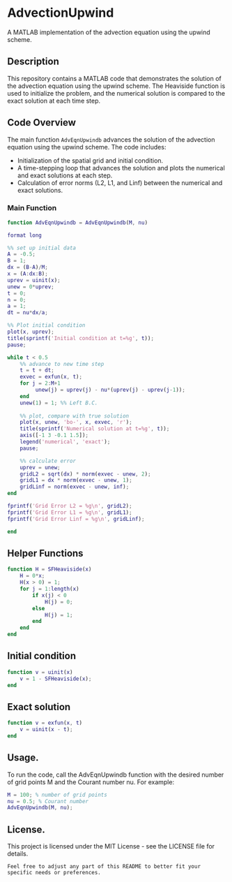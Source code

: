 # AdvectionUpwind

A MATLAB implementation of the advection equation using the upwind scheme.

## Description

This repository contains a MATLAB code that demonstrates the solution of the advection equation using the upwind scheme. The Heaviside function is used to initialize the problem, and the numerical solution is compared to the exact solution at each time step.

## Code Overview

The main function `AdvEqnUpwindb` advances the solution of the advection equation using the upwind scheme. The code includes:
- Initialization of the spatial grid and initial condition.
- A time-stepping loop that advances the solution and plots the numerical and exact solutions at each step.
- Calculation of error norms (L2, L1, and Linf) between the numerical and exact solutions.

### Main Function

```matlab
function AdvEqnUpwindb = AdvEqnUpwindb(M, nu)

format long 

%% set up initial data
A = -0.5; 
B = 1;
dx = (B-A)/M;
x = (A:dx:B); 
uprev = uinit(x); 
unew = 0*uprev; 
t = 0; 
n = 0; 
a = 1;
dt = nu*dx/a;

%% Plot initial condition
plot(x, uprev); 
title(sprintf('Initial condition at t=%g', t)); 
pause; 

while t < 0.5
    %% advance to new time step
    t = t + dt;
    exvec = exfun(x, t);
    for j = 2:M+1
         unew(j) = uprev(j) - nu*(uprev(j) - uprev(j-1));
    end
    unew(1) = 1; %% Left B.C.
 
    %% plot, compare with true solution
    plot(x, unew, 'bo-', x, exvec, 'r'); 
    title(sprintf('Numerical solution at t=%g', t)); 
    axis([-1 3 -0.1 1.5]); 
    legend('numerical', 'exact');
    pause;

    %% calculate error 
    uprev = unew;
    gridL2 = sqrt(dx) * norm(exvec - unew, 2);
    gridL1 = dx * norm(exvec - unew, 1);
    gridLinf = norm(exvec - unew, inf);
end

fprintf('Grid Error L2 = %g\n', gridL2);
fprintf('Grid Error L1 = %g\n', gridL1);
fprintf('Grid Error Linf = %g\n', gridLinf);

end

```
## Helper Functions
```matlab
function H = SFHeaviside(x)
    H = 0*x; 
    H(x > 0) = 1;
    for j = 1:length(x)        
        if x(j) < 0
            H(j) = 0;
        else
            H(j) = 1;
        end
    end
end

```
## Initial condition
```matlab
function v = uinit(x)
    v = 1 - SFHeaviside(x);
end
```
## Exact solution
```matlab
function v = exfun(x, t)
    v = uinit(x - t);
end

```
## Usage.
To run the code, call the AdvEqnUpwindb function with the desired number of grid points M and the Courant number nu. For example:
```matlab
M = 100; % number of grid points
nu = 0.5; % Courant number
AdvEqnUpwindb(M, nu);

```
## License. 
This project is licensed under the MIT License - see the LICENSE file for details.
```
Feel free to adjust any part of this README to better fit your specific needs or preferences.

